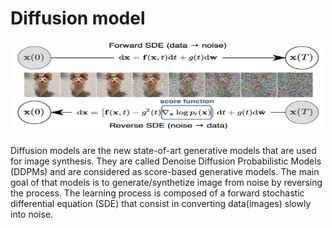 # Diffusion model

<p align="center">
<img src="Diffusion_exemple.jpeg" alt="diffusion_example" style="height: 150px; width:500px;"/>
</p>

Diffusion models are the new state-of-art generative models that are used for image synthesis. They are called Denoise Diffusion Probabilistic Models (DDPMs) and are considered as score-based generative models.
The main goal of that models is to generate/synthetize image from noise by reversing the process. The learning process is composed of a forward stochastic differential equation (SDE) that consist in converting data(images) slowly into noise.








